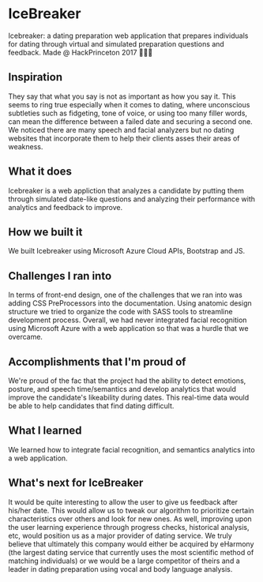 # IceBreaker
Icebreaker: a dating preparation web application that prepares individuals for dating through virtual and simulated preparation questions and feedback. Made @ HackPrinceton 2017 💑👭👬

## Inspiration
They say that what you say is not as important as how you say it. This seems to ring true especially when it comes to dating, where unconscious subtleties such as fidgeting, tone of voice, or using too many filler words, can mean the difference between a failed date and securing a second one. We noticed there are many speech and facial analyzers but no dating websites that incorporate them to help their clients asses their areas of weakness.

## What it does

Icebreaker is a web appliction that analyzes a candidate by putting them through simulated date-like questions and analyzing their performance with analytics and feedback to improve. 

## How we built it
We built Icebreaker using Microsoft Azure Cloud APIs, Bootstrap and JS.  

## Challenges I ran into
In terms of front-end design, one of the challenges that we ran into was adding CSS PreProcessors into the documentation. Using anatomic design structure we tried to organize the code with SASS tools to streamline development process. Overall, we had never integrated facial recognition using Microsoft Azure with a web application so that was a hurdle that we overcame. 

## Accomplishments that I'm proud of
We're proud of the fac that the project had the ability to detect emotions, posture, and speech time/semantics and develop analytics that would improve the candidate's likeability during dates. This real-time data would be able to help candidates that find dating difficult.  

## What I learned
We learned how to integrate facial recognition, and semantics analytics into a web application. 

## What's next for IceBreaker
It would be quite interesting to allow the user to give us feedback after his/her date. This would allow us to tweak our algorithm to prioritize certain characteristics over others and look for new ones. As well, improving upon the user learning experience through progress checks, historical analysis, etc, would position us as a major provider of dating service. We truly believe that ultimately this company would either be acquired by eHarmony (the largest dating service that currently uses the most scientific method of matching individuals) or we would be a large competitor of theirs and a leader in dating preparation using vocal and body language analysis.
